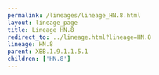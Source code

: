 ```yaml
---
permalink: /lineages/lineage_HN.8.html
layout: lineage_page
title: Lineage HN.8
redirect_to: ../lineage.html?lineage=HN.8
lineage: HN.8
parent: XBB.1.9.1.1.5.1
children: ['HN.8']
---
```

